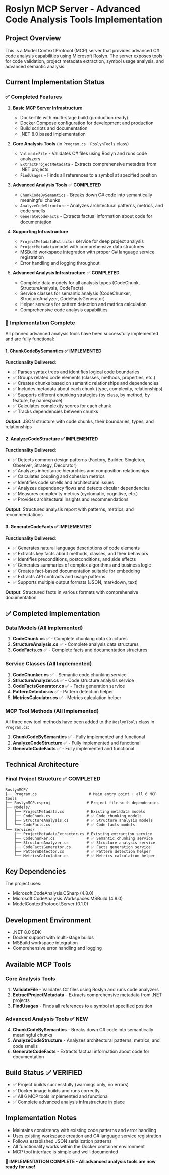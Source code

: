 # Roslyn MCP Server - Advanced Code Analysis Tools Implementation

## Project Overview
This is a Model Context Protocol (MCP) server that provides advanced C# code analysis capabilities using Microsoft Roslyn. The server exposes tools for code validation, project metadata extraction, symbol usage analysis, and advanced semantic analysis.

## Current Implementation Status

### ✅ Completed Features
1. **Basic MCP Server Infrastructure**
   - Dockerfile with multi-stage build (production ready)
   - Docker Compose configuration for development and production
   - Build scripts and documentation
   - .NET 8.0 based implementation

2. **Core Analysis Tools** (in `Program.cs` - `RoslynTools` class)
   - `ValidateFile` - Validates C# files using Roslyn and runs code analyzers
   - `ExtractProjectMetadata` - Extracts comprehensive metadata from .NET projects  
   - `FindUsages` - Finds all references to a symbol at specified position

3. **Advanced Analysis Tools** ✅ **COMPLETED**
   - `ChunkCodeBySemantics` - Breaks down C# code into semantically meaningful chunks
   - `AnalyzeCodeStructure` - Analyzes architectural patterns, metrics, and code smells
   - `GenerateCodeFacts` - Extracts factual information about code for documentation

4. **Supporting Infrastructure**
   - `ProjectMetadataExtractor` service for deep project analysis
   - `ProjectMetadata` model with comprehensive data structures
   - MSBuild workspace integration with proper C# language service registration
   - Error handling and logging throughout

5. **Advanced Analysis Infrastructure** ✅ **COMPLETED**
   - Complete data models for all analysis types (CodeChunk, StructureAnalysis, CodeFacts)
   - Service classes for semantic analysis (CodeChunker, StructureAnalyzer, CodeFactsGenerator)
   - Helper services for pattern detection and metrics calculation
   - Comprehensive code analysis capabilities

### 🎯 Implementation Complete

All planned advanced analysis tools have been successfully implemented and are fully functional:

#### 1. ChunkCodeBySemantics ✅ **IMPLEMENTED**
**Functionality Delivered**:
- ✅ Parses syntax trees and identifies logical code boundaries
- ✅ Groups related code elements (classes, methods, properties, etc.)
- ✅ Creates chunks based on semantic relationships and dependencies
- ✅ Includes metadata about each chunk (type, complexity, relationships)
- ✅ Supports different chunking strategies (by class, by method, by feature, by namespace)
- ✅ Calculates complexity scores for each chunk
- ✅ Tracks dependencies between chunks

**Output**: JSON structure with code chunks, their boundaries, types, and relationships

#### 2. AnalyzeCodeStructure ✅ **IMPLEMENTED**
**Functionality Delivered**:
- ✅ Detects common design patterns (Factory, Builder, Singleton, Observer, Strategy, Decorator)
- ✅ Analyzes inheritance hierarchies and composition relationships
- ✅ Calculates coupling and cohesion metrics
- ✅ Identifies code smells and architectural issues
- ✅ Analyzes dependency flows and detects circular dependencies
- ✅ Measures complexity metrics (cyclomatic, cognitive, etc.)
- ✅ Provides architectural insights and recommendations

**Output**: Structured analysis report with patterns, metrics, and recommendations

#### 3. GenerateCodeFacts ✅ **IMPLEMENTED**
**Functionality Delivered**:
- ✅ Generates natural language descriptions of code elements
- ✅ Extracts key facts about methods, classes, and their behaviors
- ✅ Identifies preconditions, postconditions, and side effects
- ✅ Generates summaries of complex algorithms and business logic
- ✅ Creates fact-based documentation suitable for embedding
- ✅ Extracts API contracts and usage patterns
- ✅ Supports multiple output formats (JSON, markdown, text)

**Output**: Structured facts in various formats with comprehensive documentation

## ✅ Completed Implementation

### Data Models (All Implemented)
1. **CodeChunk.cs** ✅ - Complete chunking data structures
2. **StructureAnalysis.cs** ✅ - Complete analysis data structures  
3. **CodeFacts.cs** ✅ - Complete facts and documentation structures

### Service Classes (All Implemented)
1. **CodeChunker.cs** ✅ - Semantic code chunking service
2. **StructureAnalyzer.cs** ✅ - Code structure analysis service
3. **CodeFactsGenerator.cs** ✅ - Facts generation service
4. **PatternDetector.cs** ✅ - Pattern detection helper
5. **MetricsCalculator.cs** ✅ - Metrics calculation helper

### MCP Tool Methods (All Implemented)
All three new tool methods have been added to the `RoslynTools` class in `Program.cs`:

1. **ChunkCodeBySemantics** ✅ - Fully implemented and functional
2. **AnalyzeCodeStructure** ✅ - Fully implemented and functional  
3. **GenerateCodeFacts** ✅ - Fully implemented and functional

## Technical Architecture

### Final Project Structure ✅ **COMPLETED**
```
RoslynMCP/
├── Program.cs                       # Main entry point + all 6 MCP tools
├── RoslynMCP.csproj                # Project file with dependencies
├── Models/
│   ├── ProjectMetadata.cs          # Existing metadata models
│   ├── CodeChunk.cs                # ✅ Code chunking models
│   ├── StructureAnalysis.cs        # ✅ Structure analysis models
│   └── CodeFacts.cs                # ✅ Code facts models
└── Services/
    ├── ProjectMetadataExtractor.cs # Existing extraction service
    ├── CodeChunker.cs              # ✅ Semantic chunking service
    ├── StructureAnalyzer.cs        # ✅ Structure analysis service
    ├── CodeFactsGenerator.cs       # ✅ Facts generation service
    ├── PatternDetector.cs          # ✅ Pattern detection helper
    └── MetricsCalculator.cs        # ✅ Metrics calculation helper
```

## Key Dependencies
The project uses:
- Microsoft.CodeAnalysis.CSharp (4.8.0)
- Microsoft.CodeAnalysis.Workspaces.MSBuild (4.8.0)
- ModelContextProtocol.Server (0.1.0)

## Development Environment
- .NET 8.0 SDK
- Docker support with multi-stage builds
- MSBuild workspace integration
- Comprehensive error handling and logging

## Available MCP Tools

### Core Analysis Tools
1. **ValidateFile** - Validates C# files using Roslyn and runs code analyzers
2. **ExtractProjectMetadata** - Extracts comprehensive metadata from .NET projects  
3. **FindUsages** - Finds all references to a symbol at specified position

### Advanced Analysis Tools ✅ **NEW**
4. **ChunkCodeBySemantics** - Breaks down C# code into semantically meaningful chunks
5. **AnalyzeCodeStructure** - Analyzes architectural patterns, metrics, and code smells
6. **GenerateCodeFacts** - Extracts factual information about code for documentation

## Build Status ✅ **VERIFIED**
- ✅ Project builds successfully (warnings only, no errors)
- ✅ Docker image builds and runs correctly
- ✅ All 6 MCP tools implemented and functional
- ✅ Complete advanced analysis infrastructure in place

## Implementation Notes
- Maintains consistency with existing code patterns and error handling
- Uses existing workspace creation and C# language service registration
- Follows established JSON serialization patterns
- All functionality works within the Docker container environment
- MCP tool interface is simple and well-documented

**🎉 IMPLEMENTATION COMPLETE - All advanced analysis tools are now ready for use!**
